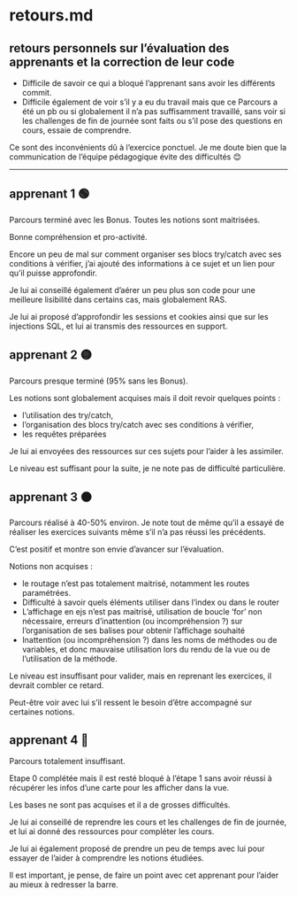 # retours.md

## retours personnels sur l’évaluation des apprenants et la correction de leur code

- Difficile de savoir ce qui a bloqué l’apprenant sans avoir les différents commit.
- Difficile également de voir s’il y a eu du travail mais que ce Parcours a été un pb ou si globalement il n’a pas suffisamment travaillé, sans voir si les challenges de fin de journée sont faits ou s’il pose des questions en cours, essaie de comprendre.

Ce sont des inconvénients dû à l’exercice ponctuel.
Je me doute bien que la communication de l’équipe pédagogique évite des difficultés 😊

___

## apprenant 1 🟢

Parcours terminé avec les Bonus.
Toutes les notions sont maitrisées.

Bonne compréhension et pro-activité.

Encore un peu de mal sur comment organiser ses blocs try/catch avec ses conditions à vérifier, j’ai ajouté des informations à ce sujet et un lien pour qu’il puisse approfondir.

Je lui ai conseillé également d’aérer un peu plus son code pour une meilleure lisibilité dans certains cas, mais globalement RAS.

Je lui ai proposé d’approfondir les sessions et cookies ainsi que sur les injections SQL, et lui ai transmis des ressources en support.

## apprenant 2 🟡

Parcours presque terminé (95% sans les Bonus).

Les notions sont globalement acquises mais il doit revoir quelques points :

- l’utilisation des try/catch,
- l’organisation des blocs try/catch avec ses conditions à vérifier,
- les requêtes préparées

Je lui ai envoyées des ressources sur ces sujets pour l’aider à les assimiler.

Le niveau est suffisant pour la suite, je ne note pas de difficulté particulière.

## apprenant 3 🟠

Parcours réalisé à 40-50% environ.
Je note tout de même qu’il a essayé de réaliser les exercices suivants même s’il n’a pas réussi les précédents.

C’est positif et montre son envie d’avancer sur l’évaluation.

Notions non acquises :

- le routage n’est pas totalement maitrisé, notamment les routes paramétrées.
- Difficulté à savoir quels éléments utiliser dans l’index ou dans le router
- L’affichage en ejs n’est pas maitrisé, utilisation de boucle ‘for’ non nécessaire, erreurs d’inattention (ou incompréhension ?) sur l’organisation de ses balises pour obtenir l’affichage souhaité
- Inattention (ou incompréhension ?) dans les noms de méthodes ou de variables, et donc mauvaise utilisation lors du rendu de la vue ou de l’utilisation de la méthode.

Le niveau est insuffisant pour valider, mais en reprenant les exercices, il devrait combler ce retard.

Peut-être voir avec lui s’il ressent le besoin d’être accompagné sur certaines notions.

## apprenant 4 🔴

Parcours totalement insuffisant.

Etape 0 complétée mais il est resté bloqué à l’étape 1 sans avoir réussi à récupérer les infos d’une carte pour les afficher dans la vue.

Les bases ne sont pas acquises et il a de grosses difficultés.

Je lui ai conseillé de reprendre les cours et les challenges de fin de journée, et lui ai donné des ressources pour compléter les cours.

Je lui ai également proposé de prendre un peu de temps avec lui pour essayer de l’aider à comprendre les notions étudiées.

Il est important, je pense, de faire un point avec cet apprenant pour l’aider au mieux à redresser la barre.